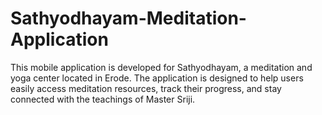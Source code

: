 # Sathyodhayam-Meditation-Application
This mobile application is developed for Sathyodhayam, a meditation and yoga center located in Erode. The application is designed to help users easily access meditation resources, track their progress, and stay connected with the teachings of Master Sriji.
